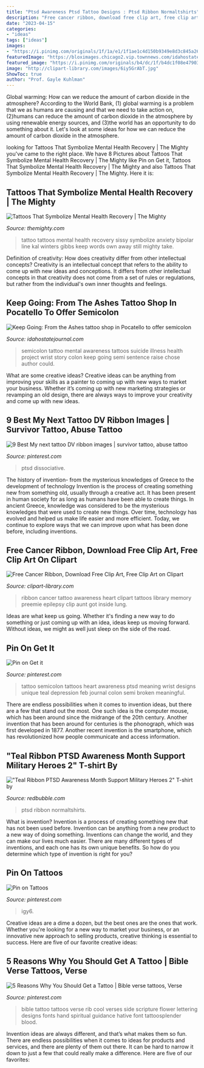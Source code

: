 ```yaml
---
title: "Ptsd Awareness Ptsd Tattoo Designs : Ptsd Ribbon Normaltshirts"
description: "Free cancer ribbon, download free clip art, free clip art on clipart"
date: "2023-04-15"
categories:
- "ideas"
tags: ["ideas"]
images:
- "https://i.pinimg.com/originals/1f/1a/e1/1f1ae1c4d150b9349e8d3c845a26f0b6.jpg"
featuredImage: "https://bloximages.chicago2.vip.townnews.com/idahostatejournal.com/content/tncms/assets/v3/editorial/f/76/f762d9ea-37cc-11e5-8afc-0b92c96b9d73/55bbebcecb876.image.jpg"
featured_image: "https://i.pinimg.com/originals/b4/dc/1f/b4dc1f08e4790371f78fbfc655489582.jpg"
image: "http://clipart-library.com/images/6iy5GrAbT.jpg"
ShowToc: true
author: "Prof. Gayle Kuhlman"
---
```



Global warming: How can we reduce the amount of carbon dioxide in the atmosphere?
According to the World Bank, (1) global warming is a problem that we as humans are causing and that we need to take action on, (2)humans can reduce the amount of carbon dioxide in the atmosphere by using renewable energy sources, and (3)the world has an opportunity to do something about it. Let's look at some ideas for how we can reduce the amount of carbon dioxide in the atmosphere.

	

		
looking for Tattoos That Symbolize Mental Health Recovery | The Mighty you've came to the right place. We have 8 Pictures about Tattoos That Symbolize Mental Health Recovery | The Mighty like Pin on Get it, Tattoos That Symbolize Mental Health Recovery | The Mighty and also Tattoos That Symbolize Mental Health Recovery | The Mighty. Here it is:
		
    
## Tattoos That Symbolize Mental Health Recovery | The Mighty

<img loading=lazy src="http://themighty.com/wp-content/uploads/2015/11/12250166_932862630135851_3899648703669739667_n.jpg" onerror="this.onerror=null;this.src='https://tse2.mm.bing.net/th?id=OIP.tz168U9p9mwCQ5RkrIAX3wHaEc&amp;pid=15.1';" alt="Tattoos That Symbolize Mental Health Recovery | The Mighty">

_Source: themighty.com_

>tattoo tattoos mental health recovery sissy symbolize anxiety bipolar line kal winters gibbs keep words own away still mighty take. 

	

Definition of creativity: How does creativity differ from other intellectual concepts?
Creativity is an intellectual concept that refers to the ability to come up with new ideas and conceptions. It differs from other intellectual concepts in that creativity does not come from a set of rules or regulations, but rather from the individual's own inner thoughts and feelings.

    
## Keep Going: From The Ashes Tattoo Shop In Pocatello To Offer Semicolon

<img loading=lazy src="https://bloximages.chicago2.vip.townnews.com/idahostatejournal.com/content/tncms/assets/v3/editorial/f/76/f762d9ea-37cc-11e5-8afc-0b92c96b9d73/55bbebcecb876.image.jpg" onerror="this.onerror=null;this.src='https://tse4.mm.bing.net/th?id=OIP.2usefeNVuc7mQhlIfH1EXwHaJ4&amp;pid=15.1';" alt="Keep Going: From the Ashes tattoo shop in Pocatello to offer semicolon">

_Source: idahostatejournal.com_

>semicolon tattoo mental awareness tattoos suicide illness health project wrist story colon keep going semi sentence raise chose author could. 

	

What are some creative ideas?
Creative ideas can be anything from improving your skills as a painter to coming up with new ways to market your business. Whether it’s coming up with new marketing strategies or revamping an old design, there are always ways to improve your creativity and come up with new ideas.

    
## 9 Best My Next Tattoo DV Ribbon Images | Survivor Tattoo, Abuse Tattoo

<img loading=lazy src="https://i.pinimg.com/474x/f3/ca/99/f3ca99ea9191332eeebe9b806d070034.jpg" onerror="this.onerror=null;this.src='https://tse3.mm.bing.net/th?id=OIP.hdQIrJ1HXIYPMn41hv1KXwAAAA&amp;pid=15.1';" alt="9 Best My next tattoo DV ribbon images | survivor tattoo, abuse tattoo">

_Source: pinterest.com_

>ptsd dissociative. 

	

The history of invention- from the mysterious knowledges of Greece to the development of technology
Invention is the process of creating something new from something old, usually through a creative act. It has been present in human society for as long as humans have been able to create things. In ancient Greece, knowledge was considered to be the mysterious knowledges that were used to create new things. Over time, technology has evolved and helped us make life easier and more efficient. Today, we continue to explore ways that we can improve upon what has been done before, including inventions.

    
## Free Cancer Ribbon, Download Free Clip Art, Free Clip Art On Clipart

<img loading=lazy src="http://clipart-library.com/images/6iy5GrAbT.jpg" onerror="this.onerror=null;this.src='https://tse4.mm.bing.net/th?id=OIP.0Itvzh5I2AMKLlt_BsvLxQHaHY&amp;pid=15.1';" alt="Free Cancer Ribbon, Download Free Clip Art, Free Clip Art on Clipart">

_Source: clipart-library.com_

>ribbon cancer tattoo awareness heart clipart tattoos library memory preemie epilepsy clip aunt got inside lung. 

	

Ideas are what keep us going. Whether it's finding a new way to do something or just coming up with an idea, ideas keep us moving forward. Without ideas, we might as well just sleep on the side of the road.

    
## Pin On Get It

<img loading=lazy src="https://i.pinimg.com/originals/1f/1a/e1/1f1ae1c4d150b9349e8d3c845a26f0b6.jpg" onerror="this.onerror=null;this.src='https://tse2.mm.bing.net/th?id=OIP.ReAXRs8lYLi_i9lJA0TryAHaGh&amp;pid=15.1';" alt="Pin on Get it">

_Source: pinterest.com_

>tattoo semicolon tattoos heart awareness ptsd meaning wrist designs unique teal depression feb journal colon semi broken meaningful. 

	

There are endless possibilities when it comes to invention ideas, but there are a few that stand out the most. One such idea is the computer mouse, which has been around since the midrange of the 20th century. Another invention that has been around for centuries is the phonograph, which was first developed in 1877. Another recent invention is the smartphone, which has revolutionized how people communicate and access information.

    
## &quot;Teal Ribbon PTSD Awareness Month Support Military Heroes 2&quot; T-shirt By

<img loading=lazy src="https://ih1.redbubble.net/image.600638129.3581/raf,750x1000,075,t,101010:01c5ca27c6.u5.jpg" onerror="this.onerror=null;this.src='https://tse4.mm.bing.net/th?id=OIP.wUMLd3Nf4N-Gm_AWZR-ieAHaJ4&amp;pid=15.1';" alt="&quot;Teal Ribbon PTSD Awareness Month Support Military Heroes 2&quot; T-shirt by">

_Source: redbubble.com_

>ptsd ribbon normaltshirts. 

	

What is invention?
Invention is a process of creating something new that has not been used before. Invention can be anything from a new product to a new way of doing something. Inventions can change the world, and they can make our lives much easier. There are many different types of inventions, and each one has its own unique benefits. So how do you determine which type of invention is right for you?

    
## Pin On Tattoos

<img loading=lazy src="https://i.pinimg.com/736x/0d/98/2b/0d982b4a6a98476b54116f1676083907.jpg" onerror="this.onerror=null;this.src='https://tse2.mm.bing.net/th?id=OIP.wz8YpSMuRhWMHXZ_yqv5OAHaJQ&amp;pid=15.1';" alt="Pin on Tattoos">

_Source: pinterest.com_

>igy6. 

	

Creative ideas are a dime a dozen, but the best ones are the ones that work. Whether you're looking for a new way to market your business, or an innovative new approach to selling products, creative thinking is essential to success. Here are five of our favorite creative ideas:

    
## 5 Reasons Why You Should Get A Tattoo | Bible Verse Tattoos, Verse

<img loading=lazy src="https://i.pinimg.com/originals/b4/dc/1f/b4dc1f08e4790371f78fbfc655489582.jpg" onerror="this.onerror=null;this.src='https://tse4.mm.bing.net/th?id=OIP.mk_zOXF2vhx2Qv5MTRC_AQHaJ4&amp;pid=15.1';" alt="5 Reasons Why You Should Get a Tattoo | Bible verse tattoos, Verse">

_Source: pinterest.com_

>bible tattoo tattoos verse rib cool verses side scripture flower lettering designs fonts hand spiritual guidance hative font tattoosplender blood. 

	

Invention ideas are always different, and that’s what makes them so fun. There are endless possibilities when it comes to ideas for products and services, and there are plenty of them out there. It can be hard to narrow it down to just a few that could really make a difference. Here are five of our favorites: 

